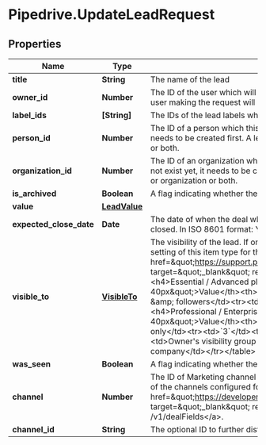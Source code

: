 # Pipedrive.UpdateLeadRequest

## Properties

Name | Type | Description | Notes
------------ | ------------- | ------------- | -------------
**title** | **String** | The name of the lead | [optional] 
**owner_id** | **Number** | The ID of the user which will be the owner of the created lead. If not provided, the user making the request will be used. | [optional] 
**label_ids** | **[String]** | The IDs of the lead labels which will be associated with the lead | [optional] 
**person_id** | **Number** | The ID of a person which this lead will be linked to. If the person does not exist yet, it needs to be created first. A lead always has to be linked to a person or organization or both.  | [optional] 
**organization_id** | **Number** | The ID of an organization which this lead will be linked to. If the organization does not exist yet, it needs to be created first. A lead always has to be linked to a person or organization or both. | [optional] 
**is_archived** | **Boolean** | A flag indicating whether the lead is archived or not | [optional] 
**value** | [**LeadValue**](LeadValue.md) |  | [optional] 
**expected_close_date** | **Date** | The date of when the deal which will be created from the lead is expected to be closed. In ISO 8601 format: YYYY-MM-DD. | [optional] 
**visible_to** | [**VisibleTo**](VisibleTo.md) | The visibility of the lead. If omitted, the visibility will be set to the default visibility setting of this item type for the authorized user. Read more about visibility groups &lt;a href&#x3D;\&quot;https://support.pipedrive.com/en/article/visibility-groups\&quot; target&#x3D;\&quot;_blank\&quot; rel&#x3D;\&quot;noopener noreferrer\&quot;&gt;here&lt;/a&gt;.&lt;h4&gt;Essential / Advanced plan&lt;/h4&gt;&lt;table&gt;&lt;tr&gt;&lt;th style&#x3D;\&quot;width: 40px\&quot;&gt;Value&lt;/th&gt;&lt;th&gt;Description&lt;/th&gt;&lt;/tr&gt;&lt;tr&gt;&lt;td&gt;&#x60;1&#x60;&lt;/td&gt;&lt;td&gt;Owner &amp;amp; followers&lt;/td&gt;&lt;tr&gt;&lt;td&gt;&#x60;3&#x60;&lt;/td&gt;&lt;td&gt;Entire company&lt;/td&gt;&lt;/tr&gt;&lt;/table&gt;&lt;h4&gt;Professional / Enterprise plan&lt;/h4&gt;&lt;table&gt;&lt;tr&gt;&lt;th style&#x3D;\&quot;width: 40px\&quot;&gt;Value&lt;/th&gt;&lt;th&gt;Description&lt;/th&gt;&lt;/tr&gt;&lt;tr&gt;&lt;td&gt;&#x60;1&#x60;&lt;/td&gt;&lt;td&gt;Owner only&lt;/td&gt;&lt;tr&gt;&lt;td&gt;&#x60;3&#x60;&lt;/td&gt;&lt;td&gt;Owner&#39;s visibility group&lt;/td&gt;&lt;/tr&gt;&lt;tr&gt;&lt;td&gt;&#x60;5&#x60;&lt;/td&gt;&lt;td&gt;Owner&#39;s visibility group and sub-groups&lt;/td&gt;&lt;/tr&gt;&lt;tr&gt;&lt;td&gt;&#x60;7&#x60;&lt;/td&gt;&lt;td&gt;Entire company&lt;/td&gt;&lt;/tr&gt;&lt;/table&gt; | [optional] 
**was_seen** | **Boolean** | A flag indicating whether the lead was seen by someone in the Pipedrive UI | [optional] 
**channel** | **Number** | The ID of Marketing channel this lead was created from. Provided value must be one of the channels configured for your company which you can fetch with &lt;a href&#x3D;\&quot;https://developers.pipedrive.com/docs/api/v1/DealFields#getDealField\&quot; target&#x3D;\&quot;_blank\&quot; rel&#x3D;\&quot;noopener noreferrer\&quot;&gt;GET /v1/dealFields&lt;/a&gt;. | [optional] 
**channel_id** | **String** | The optional ID to further distinguish the Marketing channel. | [optional] 


